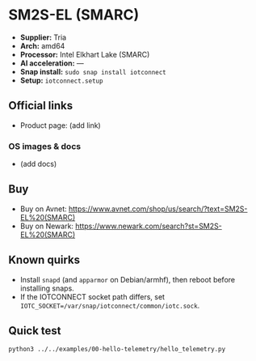 # SM2S-EL (SMARC)

- **Supplier:** Tria
- **Arch:** amd64
- **Processor:** Intel Elkhart Lake (SMARC)
- **AI acceleration:** —
- **Snap install:** `sudo snap install iotconnect`
- **Setup:** `iotconnect.setup`

## Official links
- Product page: (add link)

### OS images & docs
- (add docs)

## Buy
- Buy on Avnet: https://www.avnet.com/shop/us/search/?text=SM2S-EL%20(SMARC)
- Buy on Newark: https://www.newark.com/search?st=SM2S-EL%20(SMARC)

## Known quirks
- Install `snapd` (and `apparmor` on Debian/armhf), then reboot before installing snaps.
- If the IOTCONNECT socket path differs, set `IOTC_SOCKET=/var/snap/iotconnect/common/iotc.sock`.

## Quick test
```bash
python3 ../../examples/00-hello-telemetry/hello_telemetry.py
```
